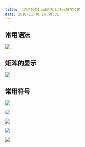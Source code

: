```yaml
---
title: 【奇奇怪怪】md语法|LaTex数学公式
date: 2018-11-30 14:58:31
---
```


## 常用语法

![](/images/DL-images/qqgg-latex-1.png)


## 矩阵的显示

![](/images/DL-images/qqgg-latex-2.png)


## 常用符号

![](/images/DL-images/latex2.png)

![](/images/DL-images/latex3.png)

![](/images/DL-images/latex4.png)

![](/images/DL-images/latex5.png)

![](/images/DL-images/latex5.gif)
